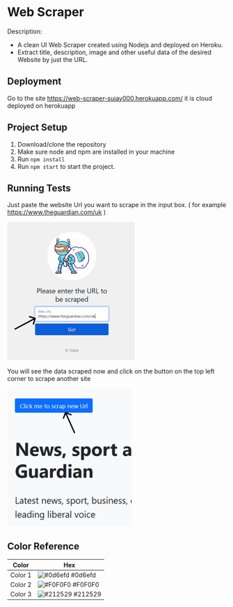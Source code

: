 
# Web Scraper

Description: <br/>
* A clean UI Web Scraper created using Nodejs and deployed on Heroku.
* Extract title, description, image and other useful data of the desired Website by just the URL.


## Deployment

Go to the site https://web-scraper-sujay000.herokuapp.com/ it is cloud deployed on herokuapp



## Project Setup

1. Download/clone the repository
2. Make sure node and npm are installed in your machine
3. Run `npm install`
4. Run `npm start` to start the project.


## Running Tests

Just paste the website Url you want to scrape in the input box. ( for example https://www.theguardian.com/uk )

![](images/readme-web-scraper-1.png)

You will see the data scraped now and click on the button on the top left corner to scrape another site

![](images/readme-web-scraper-2.png)

## Color Reference

| Color             | Hex                                                                |
| ----------------- | ------------------------------------------------------------------ |
|  Color 1 | ![#0d6efd](https://via.placeholder.com/10/0d6efd?text=+) #0d6efd |
|  Color 2 | ![#F0F0F0](https://via.placeholder.com/10/F0F0F0?text=+) #F0F0F0 |
|  Color 3 | ![#212529](https://via.placeholder.com/10/212529?text=+) #212529 |




